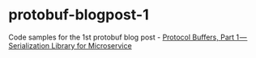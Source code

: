 # protobuf-blogpost-1
Code samples for the 1st protobuf blog post - [Protocol Buffers, Part 1 — Serialization Library for Microservice](https://medium.com/@rotomer9/protocol-buffers-part-1-serialization-library-for-microservices-37418e72908b)
